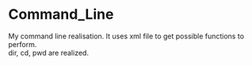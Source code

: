 Command_Line
============

My command line realisation. It uses xml file to get possible functions to perform.<br/> dir, cd, pwd are realized.
